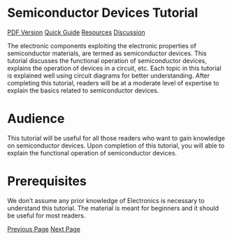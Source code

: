# Semiconductor Devices Tutorial
[PDF Version](../semiconductor_devices/semiconductor_devices_pdf_version.md)
[Quick Guide](../semiconductor_devices/semiconductor_devices_quick_guide.md)
[Resources](../semiconductor_devices/semiconductor_devices_useful_resources.md)
[Discussion](../semiconductor_devices/semiconductor_devices_discussion.md)

The electronic components exploiting the electronic properties of semiconductor materials, are termed as semiconductor devices. This tutorial discusses the functional operation of semiconductor devices, explains the operation of devices in a circuit, etc. Each topic in this tutorial is explained well using circuit diagrams for better understanding. After completing this tutorial, readers will be at a moderate level of expertise to explain the basics related to semiconductor devices.

# Audience
This tutorial will be useful for all those readers who want to gain knowledge on semiconductor devices. Upon completion of this tutorial, you will able to explain the functional operation of semiconductor devices.

# Prerequisites
We don’t assume any prior knowledge of Electronics is necessary to understand this tutorial. The material is meant for beginners and it should be useful for most readers.


[Previous Page](../semiconductor_devices/index.md) [Next Page](../semiconductor_devices/semiconductor_devices_introduction.md) 
